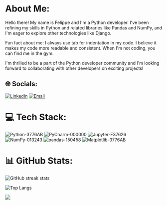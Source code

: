 # About Me:
Hello there! My name is Felippe and I'm a Python developer. I've been refining my skills in Python and related libraries like Pandas and NumPy, and I'm eager to explore other technologies like Django.

Fun fact about me: I always use tab for indentation in my code. I believe it makes my code more readable and consistent. When I'm not coding, you can find me in the gym.

I'm thrilled to be a part of the Python developer community and I'm looking forward to collaborating with other developers on exciting projects!


## 🌐 Socials:
[![LinkedIn](https://img.shields.io/badge/LinkedIn-%230077B5.svg?style=for-the-badge&logo=linkedin&logoColor=white)](https://linkedin.com/in/felippe-menezes-615436237)
[![Email](https://img.shields.io/badge/Email-%23D14836.svg?style=for-the-badge&logo=gmail&logoColor=white)](mailto:4drade@gmail.com)


# 💻 Tech Stack:

![Python-3776AB](https://user-images.githubusercontent.com/86175721/234671483-4621010c-cbef-4f41-836b-16318947b568.svg)
![PyCharm-000000](https://user-images.githubusercontent.com/86175721/234671436-fcf27bc4-499a-4942-afb1-22fbb7f81533.svg)
![Jupyter-F37626](https://user-images.githubusercontent.com/86175721/234671551-5e09a0d2-f244-41b8-8dc0-96c289f675a0.svg)
![NumPy-013243](https://user-images.githubusercontent.com/86175721/234671524-8f095c2f-bd55-4134-9797-ff0d47d17144.svg)
![pandas-150458](https://user-images.githubusercontent.com/86175721/234671513-42398378-5c98-4450-8e9b-2a7d59e3b435.svg)
![Matplotlib-3776AB](https://user-images.githubusercontent.com/86175721/234671537-7f803c89-de22-4388-affc-7ca0acfe7e05.svg)


# 📊 GitHub Stats:
![GitHub streak stats](https://github-readme-streak-stats.herokuapp.com/?user=l0p0v&theme=algolia&hide_border=true)

![Top Langs](https://github-readme-stats.vercel.app/api/top-langs/?username=l0p0v&theme=algolia&hide_border=true&include_all_commits=true&count_private=false&layout=compact)


<!-- footer -->
[![](https://visitcount.itsvg.in/api?id=l0p0v&icon=0&color=12)](https://visitcount.itsvg.in)

<!-- Proudly created with GPRM ( https://gprm.itsvg.in ) -->
